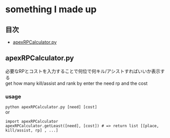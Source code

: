 # something I made up

## 目次
- [apexRPCalculator.py](##apexRPCalculator.py)

## apexRPCalculator.py
必要なRPとコストを入力することで何位で何キル/アシストすればいいか表示する  
get how many kill/assist and rank by enter the need rp and the cost
  
### usage
```python apexRPCalculator.py [need] [cost]```  
or  
```
import apexRPCalculator  
apexRPCalculator.getLeast([need], [cost]) # => return list [[place, kill/assist, rp] , ...]  
